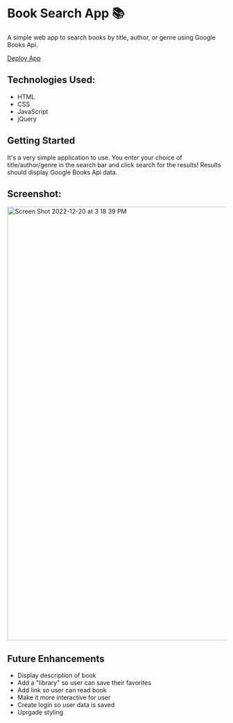 # Book Search App 📚
A simple web app to search books by title, author, or genre using Google Books Api.


[Deploy App](https://amora44.github.io/Project-1-BookSearch/)




## Technologies Used:

- HTML
- CSS
- JavaScript
- jQuery

## Getting Started 

It's a very simple application to use. You enter your choice of title/author/genre in the search bar and click search for the results!
Results should display Google Books Api data.

## Screenshot:
<img width="1000" alt="Screen Shot 2022-12-20 at 3 18 39 PM" src="https://user-images.githubusercontent.com/107235292/208769087-f46296ea-07eb-43b1-af89-55daca0b7732.png">


## Future Enhancements

- Display description of book
- Add a "library" so user can save their favorites
- Add link so user can read book
- Make it more interactive for user
- Create login so user data is saved
- Uprgade styling




